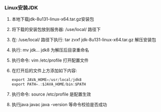 ### Linux安装JDK

1. 本地下载jdk-8u131-linux-x64.tar.gz安装包

2. 将下载的安装包放到服务器: /use/local/ 路径下

3. 在: /use/local/ 路径下执行: tar zvxf jdk-8u131-linux-x64.tar.gz 解压安装包

4. 执行: mv jdk... jdk8 为解压后目录重命名

5. 执行命令: vim /etc/profile 打开配置文件

6. 在打开后的文件上方添加如下内容: 

   ~~~ java
   export JAVA_HOME=/usr/local/jdk8
   export PATH=.:$JAVA_HOME/bin:$PATH
   ~~~

7. 执行命令: source /etc/profile 是配置生效

8. 执行java javac java -version 等命令校验是否成功

